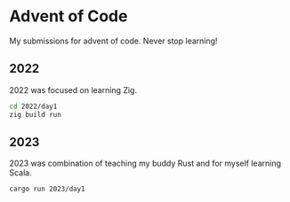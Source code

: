 # Advent of Code

My submissions for advent of code. Never stop learning!

## 2022

2022 was focused on learning Zig.

```bash
cd 2022/day1
zig build run
```

## 2023

2023 was combination of teaching my buddy Rust and for myself learning Scala.

```bash
cargo run 2023/day1
```
